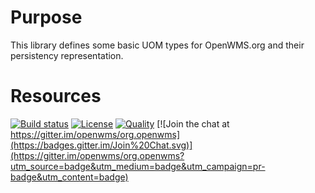 # Purpose

This library defines some basic UOM types for OpenWMS.org and their persistency representation.

# Resources

[![Build status](https://travis-ci.com/openwms/org.openwms.core.units.svg?branch=master)](https://travis-ci.com/openwms/org.openwms.core.units)
[![License](https://img.shields.io/badge/License-Apache%202.0-blue.svg)](LICENSE)
[![Quality](https://sonarcloud.io/api/project_badges/measure?project=org.openwms:org.openwms.core.units&metric=alert_status)](https://sonarcloud.io/dashboard?id=org.openwms:org.openwms.core.units)
[![Join the chat at https://gitter.im/openwms/org.openwms](https://badges.gitter.im/Join%20Chat.svg)](https://gitter.im/openwms/org.openwms?utm_source=badge&utm_medium=badge&utm_campaign=pr-badge&utm_content=badge)

